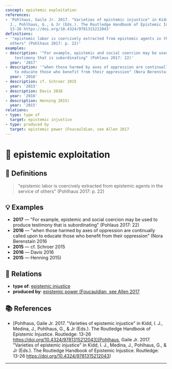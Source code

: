 ```yaml
---
concept: epistemic exploitation
references:
- 'Pohlhaus, Gaile Jr. 2017. "Varieties of epistemic injustice" in Kidd, I. J., Medina,
  J., Pohlhaus, G., & Jr (Eds.). The Routledge Handbook of Epistemic Injustice. Routledge:
  13-26 https://doi.org/10.4324/9781315212043'
definitions:
- '"epistemic labor is coercively extracted from epistemic agents in the service of
  others" (Pohlhaus 2017: p. 22)'
examples:
- description: '"For example, epistemic and social coercion may be used to produce
    testimony that is subordinating" (Pohlaus 2017: 22)'
  year: '2017'
- description: '"when those harmed by axes of oppression are continually called upon
    to educate those who benefit from their oppression" (Nora Berenstain 2016'
  year: '2016'
- description: cf. Schroer 2015
  year: '2015'
- description: Davis 2016
  year: '2016'
- description: Henning 2015)
  year: '2015'
relations:
- type: type of
  target: epistemic injustice
- type: produced by
  target: epistemic power (Foucauldian, see Allen 2017
---
```


# 🧠 epistemic exploitation

## 📖 Definitions

> "epistemic labor is coercively extracted from epistemic agents in the service of others" (Pohlhaus 2017: p. 22)

## 💡 Examples

- **2017** — "For example, epistemic and social coercion may be used to produce testimony that is subordinating" (Pohlaus 2017: 22)
- **2016** — "when those harmed by axes of oppression are continually called upon to educate those who benefit from their oppression" (Nora Berenstain 2016
- **2015** — cf. Schroer 2015
- **2016** — Davis 2016
- **2015** — Henning 2015)

## 🔗 Relations

- **type of**: [epistemic injustice](./epistemic-injustice.md)
- **produced by**: [epistemic power (Foucauldian, see Allen 2017](./epistemic-power-foucauldian-see-allen-2017.md)

## 📚 References

- [Pohlhaus, Gaile Jr. 2017. "Varieties of epistemic injustice" in Kidd, I. J., Medina, J., Pohlhaus, G., & Jr (Eds.). The Routledge Handbook of Epistemic Injustice. Routledge: 13-26 https://doi.org/10.4324/9781315212043](Pohlhaus, Gaile Jr. 2017. "Varieties of epistemic injustice" in Kidd, I. J., Medina, J., Pohlhaus, G., & Jr (Eds.). The Routledge Handbook of Epistemic Injustice. Routledge: 13-26 https://doi.org/10.4324/9781315212043)


---

<script src="https://giscus.app/client.js"
        data-repo="natesheehan/conceptcartography"
        data-repo-id="R_kgDOPB5QiQ"
        data-category="General"
        data-category-id="DIC_kwDOPB5Qic4CsAxd"
        data-mapping="pathname"
        data-strict="0"
        data-reactions-enabled="1"
        data-emit-metadata="0"
        data-input-position="bottom"
        data-theme="catppuccin_mocha"
        data-lang="en"
        crossorigin="anonymous"
        async>
</script>

